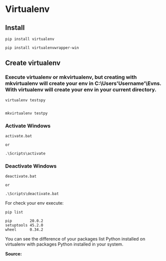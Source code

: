 # Virtualenv


## Install

```
pip install virtualenv

pip install virtualenvwrapper-win
```

## Create virtualenv

### Execute virtualenv or mkvirtualenv, but creating with mkvirtualenv will create your env in C:\Users\'Username'\Evns\. With virtualenv will create your env in your current directory.

```
virtualenv testspy


mkvirtualenv testpy
```

### Activate Windows

```
activate.bat

or

.\Scripts\activate
```

### Deactivate Windows

```
deactivate.bat

or

.\Scripts\deactivate.bat
```

For check your env execute:

```
pip list

pip        20.0.2
setuptools 45.2.0
wheel      0.34.2
```
You can see the difference of your packages list Python installed on virtualenv with packages Python installed in your system.

























<b>Source:<a href="https://packaging.python.org/guides/installing-using-pip-and-virtual-environments/"></a>


